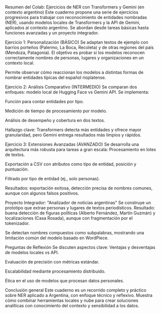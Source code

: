 Resumen del Colab: Ejercicios de NER con Transformers y Gemini (en contexto argentino) Este cuaderno propone una serie de ejercicios progresivos para trabajar con reconocimiento de entidades nombradas (NER), usando modelos locales de Transformers y la API de Gemini, aplicados al contexto argentino. Se abordan desde tareas básicas hasta funciones avanzadas y un proyecto integrador.

Ejercicio 1: Personalización (BÁSICO) Se adaptan textos de ejemplo con barrios porteños (Palermo, La Boca, Recoleta) y de otras regiones del país (Mendoza, Patagonia).
El objetivo es probar si los modelos reconocen correctamente nombres de personas, lugares y organizaciones en un contexto local.

Permite observar cómo reaccionan los modelos a distintas formas de nombrar entidades típicas del español rioplatense.

Ejercicio 2: Análisis Comparativo (INTERMEDIO) Se comparan dos enfoques: modelo local de Hugging Face vs Gemini API.
Se implementa:

Función para contar entidades por tipo.

Medición de tiempo de procesamiento por modelo.

Análisis de desempeño y cobertura en dos textos.

Hallazgo clave: Transformers detecta más entidades y ofrece mayor granularidad, pero Gemini entrega resultados más limpios y rápidos.

Ejercicio 3: Extensiones Avanzadas (AVANZADO) Se desarrolla una arquitectura más robusta para tareas a gran escala:
Procesamiento en lotes de textos.

Exportación a CSV con atributos como tipo de entidad, posición y puntuación.

Filtrado por tipo de entidad (ej., solo personas).

Resultados: exportación exitosa, detección precisa de nombres comunes, aunque con algunos falsos positivos.

Proyecto Integrador: "Analizador de noticias argentinas" Se construye un prototipo que extrae personas y lugares de textos periodísticos.
Resultado: buena detección de figuras políticas (Alberto Fernández, Martín Guzmán) y localizaciones (Casa Rosada), aunque con fragmentación por el tokenizador.

Se detectan nombres compuestos como subpalabras, mostrando una limitación común del modelo basado en WordPiece.

Preguntas de Reflexión Se discuten aspectos clave:
Ventajas y desventajas de modelos locales vs API.

Evaluación de precisión con métricas estándar.

Escalabilidad mediante procesamiento distribuido.

Ética en el uso de modelos que procesan datos personales.

Conclusión general Este cuaderno es un recorrido completo y práctico sobre NER aplicado a Argentina, con enfoque técnico y reflexivo. Muestra cómo combinar herramientas locales y nube para crear soluciones analíticas con conocimiento del contexto y sensibilidad a los datos.
